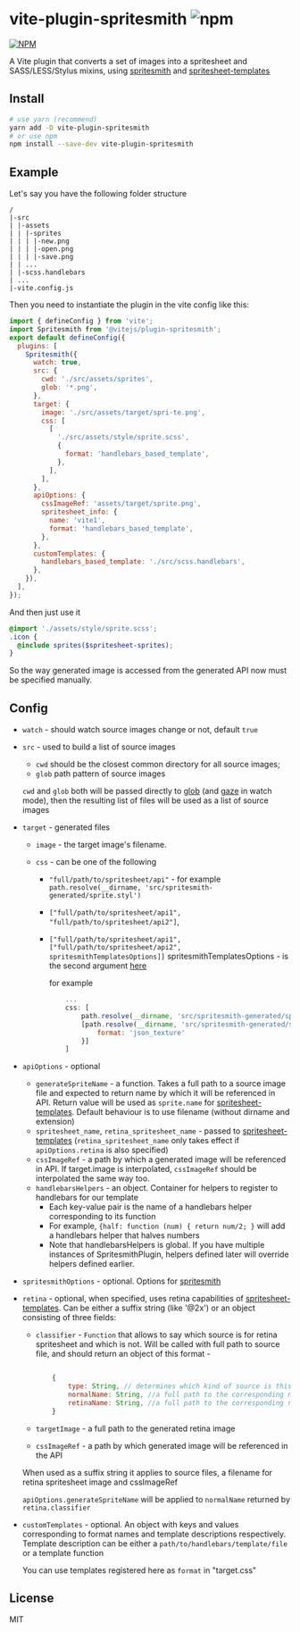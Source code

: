 # vite-plugin-spritesmith ![npm](https://img.shields.io/npm/v/vite-plugin-spritesmith)

[![NPM](https://nodei.co/npm/vite-plugin-spritesmith.png)](https://nodei.co/npm/vite-plugin-spritesmith/)

A Vite plugin that converts a set of images into a spritesheet and SASS/LESS/Stylus mixins, using
[spritesmith](https://github.com/Ensighten/spritesmith) and [spritesheet-templates](https://github.com/twolfson/spritesheet-templates)

## Install

```bash
# use yarn (recommend)
yarn add -D vite-plugin-spritesmith
# or use npm
npm install --save-dev vite-plugin-spritesmith
```


## Example

Let's say you have the following folder structure

```
/
|-src
| |-assets
| | |-sprites
| | | |-new.png
| | | |-open.png
| | | |-save.png
| | ...
| |-scss.handlebars
| ...
|-vite.config.js

```

Then you need to instantiate the plugin in the vite config like this:

```javascript
import { defineConfig } from 'vite';
import Spritesmith from '@vitejs/plugin-spritesmith';
export default defineConfig({
  plugins: [
    Spritesmith({
      watch: true,
      src: {
        cwd: './src/assets/sprites',
        glob: '*.png',
      },
      target: {
        image: './src/assets/target/spri·te.png',
        css: [
          [
            './src/assets/style/sprite.scss',
            {
              format: 'handlebars_based_template',
            },
          ],
        ],
      },
      apiOptions: {
        cssImageRef: 'assets/target/sprite.png',
        spritesheet_info: {
          name: 'vite1',
          format: 'handlebars_based_template',
        },
      },
      customTemplates: {
        handlebars_based_template: './src/scss.handlebars',
      },
    }),
  ],
});
```

And then just use it

```scss
@import './assets/style/sprite.scss';
.icon {
  @include sprites($spritesheet-sprites);
}
```

So the way generated image is accessed from the generated API now must be specified manually.

## Config
- `watch` - should watch source images change or not, default `true`
- `src` - used to build a list of source images

  - `cwd` should be the closest common directory for all source images;
  - `glob` path pattern of source images 

  `cwd` and `glob` both will be passed directly to [glob](https://github.com/isaacs/node-glob) (and [gaze](https://github.com/shama/gaze)
  in watch mode), then the resulting list of files will be used as a list of source images

- `target` - generated files

  - `image` - the target image's filename.
  - `css` - can be one of the following

    - `"full/path/to/spritesheet/api"` - for example `path.resolve(__dirname, 'src/spritesmith-generated/sprite.styl')`
    - `["full/path/to/spritesheet/api1", "full/path/to/spritesheet/api2"]`,
    - `["full/path/to/spritesheet/api1", ["full/path/to/spritesheet/api2", spritesmithTemplatesOptions]]`
      spritesmithTemplatesOptions - is the second argument [here](https://github.com/twolfson/spritesheet-templates#templaterdata-options)

      for example

      ```javascript
          ...
          css: [
              path.resolve(__dirname, 'src/spritesmith-generated/sprite.styl'),
              [path.resolve(__dirname, 'src/spritesmith-generated/sprite.json'), {
                  format: 'json_texture'
              }]
          ]
      ```

- `apiOptions` - optional
  - `generateSpriteName` - a function. Takes a full path to a source image file and expected to return
    name by which it will be referenced in API. Return value will be used as `sprite.name` for
    [spritesheet-templates](https://github.com/twolfson/spritesheet-templates). Default behaviour is to
    use filename (without dirname and extension)
  - `spritesheet_name`, `retina_spritesheet_name` - passed to [spritesheet-templates](https://github.com/twolfson/spritesheet-templates) (`retina_spritesheet_name` only takes effect if `apiOptions.retina` is also specified)
  - `cssImageRef` - a path by which a generated image will be referenced in API. If target.image is interpolated, `cssImageRef` should be interpolated the same way too.
  - `handlebarsHelpers` - an object. Container for helpers to register to handlebars for our template
    - Each key-value pair is the name of a handlebars helper corresponding to its function
    - For example, `{half: function (num) { return num/2; }` will add a handlebars helper that halves numbers
    - Note that handlebarsHelpers is global. If you have multiple instances of SpritesmithPlugin, helpers defined later will override helpers defined earlier.
- `spritesmithOptions` - optional. Options for [spritesmith](https://github.com/Ensighten/spritesmith)
- `retina` - optional, when specified, uses retina capabilities of [spritesheet-templates](https://github.com/twolfson/spritesheet-templates). Can be either a suffix string (like '@2x') or an object consisting of three fields:

  - `classifier` - `Function` that allows to say which source is for retina spritesheet and which is not. Will be called with full path to source file, and should return an object of this format -

    ```javascript

        {
            type: String, // determines which kind of source is this. May take one of the two values: 'retina' and 'normal'
            normalName: String, //a full path to the corresponding normal source image
            retinaName: String, //a full path to the corresponding retina source image
        }
    ```

  - `targetImage` - a full path to the generated retina image
  - `cssImageRef` - a path by which generated image will be referenced in the API

  When used as a suffix string it applies to source files, a filename for retina spritesheet image and cssImageRef

  `apiOptions.generateSpriteName` will be applied to `normalName` returned by `retina.classifier`

- `customTemplates` - optional. An object with keys and values corresponding to format names and template descriptions respectively.
  Template description can be either a `path/to/handlebars/template/file` or a template function

  You can use templates registered here as `format` in "target.css"

## License

MIT